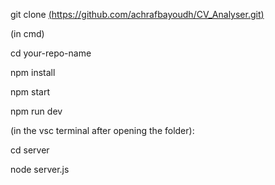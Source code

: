 git clone [(https://github.com/achrafbayoudh/CV_Analyser.git)](https://github.com/achrafbayoudh/CV_Analyser.git)

(in cmd)

cd your-repo-name

npm install

npm start

npm run dev

(in the vsc terminal after opening the folder):

cd server

node server.js


